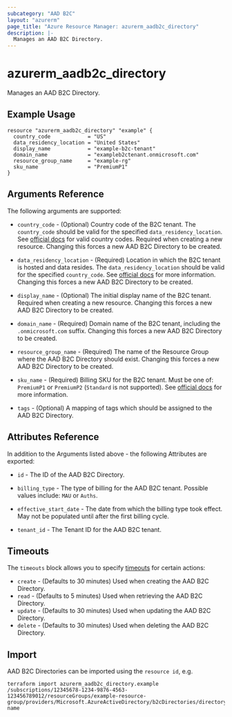 ```yaml
---
subcategory: "AAD B2C"
layout: "azurerm"
page_title: "Azure Resource Manager: azurerm_aadb2c_directory"
description: |-
  Manages an AAD B2C Directory.
---
```


# azurerm_aadb2c_directory

Manages an AAD B2C Directory.

## Example Usage

```hcl
resource "azurerm_aadb2c_directory" "example" {
  country_code            = "US"
  data_residency_location = "United States"
  display_name            = "example-b2c-tenant"
  domain_name             = "exampleb2ctenant.onmicrosoft.com"
  resource_group_name     = "example-rg"
  sku_name                = "PremiumP1"
}
```

## Arguments Reference

The following arguments are supported:

* `country_code` - (Optional) Country code of the B2C tenant. The `country_code` should be valid for the specified `data_residency_location`. See [official docs](https://aka.ms/B2CDataResidency) for valid country codes. Required when creating a new resource. Changing this forces a new AAD B2C Directory to be created.

* `data_residency_location` - (Required) Location in which the B2C tenant is hosted and data resides. The `data_residency_location` should be valid for the specified `country_code`. See [official docs](https://aka.ms/B2CDataResidenc) for more information. Changing this forces a new AAD B2C Directory to be created.

* `display_name` - (Optional) The initial display name of the B2C tenant. Required when creating a new resource. Changing this forces a new AAD B2C Directory to be created.

* `domain_name` - (Required) Domain name of the B2C tenant, including the `.onmicrosoft.com` suffix. Changing this forces a new AAD B2C Directory to be created.

* `resource_group_name` - (Required) The name of the Resource Group where the AAD B2C Directory should exist. Changing this forces a new AAD B2C Directory to be created.

* `sku_name` - (Required) Billing SKU for the B2C tenant. Must be one of: `PremiumP1` or `PremiumP2` (`Standard` is not supported). See [official docs](https://aka.ms/b2cBilling) for more information.

* `tags` - (Optional) A mapping of tags which should be assigned to the AAD B2C Directory.

## Attributes Reference

In addition to the Arguments listed above - the following Attributes are exported: 

* `id` - The ID of the AAD B2C Directory.

* `billing_type` - The type of billing for the AAD B2C tenant. Possible values include: `MAU` or `Auths`.

* `effective_start_date` - The date from which the billing type took effect. May not be populated until after the first billing cycle.

* `tenant_id` - The Tenant ID for the AAD B2C tenant.

## Timeouts

The `timeouts` block allows you to specify [timeouts](https://www.terraform.io/language/resources/syntax#operation-timeouts) for certain actions:

* `create` - (Defaults to 30 minutes) Used when creating the AAD B2C Directory.
* `read` - (Defaults to 5 minutes) Used when retrieving the AAD B2C Directory.
* `update` - (Defaults to 30 minutes) Used when updating the AAD B2C Directory.
* `delete` - (Defaults to 30 minutes) Used when deleting the AAD B2C Directory.

## Import

AAD B2C Directories can be imported using the `resource id`, e.g.

```shell
terraform import azurerm_aadb2c_directory.example /subscriptions/12345678-1234-9876-4563-123456789012/resourceGroups/example-resource-group/providers/Microsoft.AzureActiveDirectory/b2cDirectories/directory-name
```
